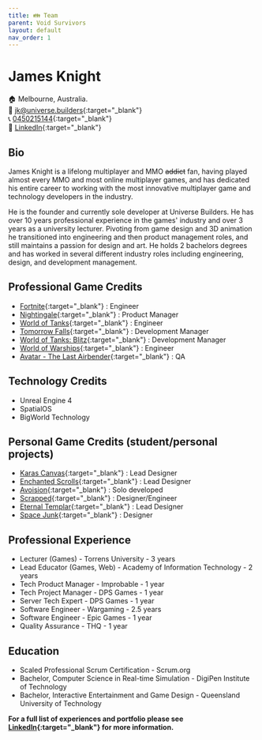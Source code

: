 ```yaml
---
title: 👪 Team
parent: Void Survivors
layout: default
nav_order: 1
---
```


# James Knight
🏠 Melbourne, Australia.\
📧 [jk@universe.builders](mailto:jk@universe.builders){:target="_blank"}\
📞 [0450215144](tel:+61450215144){:target="_blank"}\
📇 [LinkedIn](https://www.linkedin.com/in/jamesknightgd/){:target="_blank"}

## Bio
James Knight is a lifelong multiplayer and MMO ~~addict~~ fan, having played almost every MMO and most online multiplayer games, and has dedicated his entire career to working with the most innovative multiplayer game and technology developers in the industry. 

He is the founder and currently sole developer at Universe Builders. He has over 10 years professional experience in the games' industry and over 3 years as a university lecturer. Pivoting from game design and 3D animation he transitioned into engineering and then product management roles, and still maintains a passion for design and art. He holds 2 bachelors degrees and has worked in several different industry roles including engineering, design, and development management. 

## Professional Game Credits
* [Fortnite](https://www.youtube.com/watch?v=WJW-bzXZM8M){:target="_blank"} : Engineer
* [Nightingale](https://www.youtube.com/watch?v=wVzai6zZM6A){:target="_blank"} : Product Manager
* [World of Tanks](https://www.youtube.com/watch?v=053YxOJqcm0){:target="_blank"} : Engineer
* [Tomorrow Falls](https://www.youtube.com/watch?v=yR8VQ4nR2eQ){:target="_blank"} : Development Manager
* [World of Tanks: Blitz](https://www.youtube.com/watch?v=FsgyWcvGh6g){:target="_blank"} : Development Manager
* [World of Warships](https://www.youtube.com/watch?v=fDqwAiVR5JU){:target="_blank"} : Engineer
* [Avatar - The Last Airbender](https://www.youtube.com/watch?v=2KJXM9QWrB4){:target="_blank"} : QA

## Technology Credits
* Unreal Engine 4
* SpatialOS
* BigWorld Technology

## Personal Game Credits (student/personal projects)
* [Karas Canvas](https://www.youtube.com/watch?v=n8Au2roGToE){:target="_blank"} : Lead Designer
* [Enchanted Scrolls](https://www.youtube.com/watch?v=23xnfEoDyKI){:target="_blank"} : Lead Designer
* [Avoision](https://www.youtube.com/watch?v=-jCNzcPfhOI){:target="_blank"} : Solo developed
* [Scrapped](https://www.youtube.com/watch?v=ZHNiCUSzLXY){:target="_blank"} : Designer/Engineer
* [Eternal Templar](https://www.youtube.com/watch?v=U9FBOXm_zzE){:target="_blank"} : Lead Designer
* [Space Junk](https://www.youtube.com/watch?v=3hxHo0Su8q0){:target="_blank"} : Designer

## Professional Experience
* Lecturer (Games) - Torrens University - 3 years
* Lead Educator (Games, Web) - Academy of Information Technology - 2 years
* Tech Product Manager - Improbable - 1 year
* Tech Project Manager - DPS Games - 1 year
* Server Tech Expert - DPS Games - 1 year
* Software Engineer - Wargaming - 2.5 years
* Software Engineer - Epic Games - 1 year
* Quality Assurance - THQ - 1 year

## Education
* Scaled Professional Scrum Certification - Scrum.org
* Bachelor, Computer Science in Real-time Simulation - DigiPen Institute of Technology
* Bachelor, Interactive Entertainment and Game Design - Queensland University of Technology

**For a full list of experiences and portfolio please see [LinkedIn](https://www.linkedin.com/in/jamesknightgd/){:target="_blank"} for more information.**

